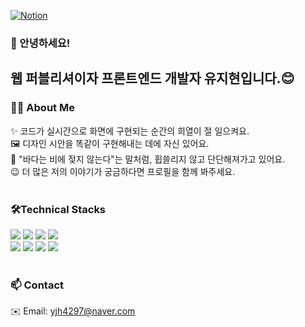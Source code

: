 <!--[![webProfile](https://img.shields.io/badge/Portfolio-Web-blue)](https://웹프로필링크)-->
[![Notion](https://img.shields.io/badge/Portfolio-Notion-blue)](https://bit.ly/43yXGai)



### 👋 안녕하세요!  
<h2>웹 퍼블리셔이자 프론트엔드 개발자 유지현입니다.😊</h2>

### 👩‍💻 About Me
✨ 코드가 실시간으로 화면에 구현되는 순간의 희열이 절 일으켜요.<br>
🖼️ 디자인 시안을 똑같이 구현해내는 데에 자신 있어요.<br/>
🌊 "바다는 비에 젖지 않는다"는 말처럼, 휩쓸리지 않고 단단해져가고 있어요.<br>
😉 더 많은 저의 이야기가 궁금하다면 프로필을 함께 봐주세요. 
<br>
<br>

### 🛠Technical Stacks

<img src="https://img.shields.io/badge/html5-E34F26?style=for-the-badge&logo=html5&logoColor=white"> <img src="https://img.shields.io/badge/css3-1572B6?style=for-the-badge&logo=css3&logoColor=white"> <img src="https://img.shields.io/badge/javascript-F7DF1E?style=for-the-badge&logo=javascript&logoColor=white"> <img src="https://img.shields.io/badge/react-61DAFB?style=for-the-badge&logo=react&logoColor=white"><br>
<img src="https://img.shields.io/badge/node.js-5FA04E?style=for-the-badge&logo=node.js&logoColor=white"> <img src="https://img.shields.io/badge/github-181717?style=for-the-badge&logo=github&logoColor=white"> <img src="https://img.shields.io/badge/figma-F24E1E?style=for-the-badge&logo=figma&logoColor=white"> <img src="https://img.shields.io/badge/notion-000000?style=for-the-badge&logo=notion&logoColor=white">
<br>
<br>
### 📫 Contact

✉️ Email: yjh4297@naver.com  
<!--📝 Blog: [Notion Blog](https://your-notion-link)  

### 📫 Contact

[![Gmail](https://img.shields.io/badge/Gmail-D14836?style=flat-square&logo=gmail&logoColor=white)](mailto:your.email@gmail.com)
[![Blog](https://img.shields.io/badge/Notion_Blog-000000?style=flat-square&logo=notion&logoColor=white)](https://your-notion-link)
[![LinkedIn](https://img.shields.io/badge/LinkedIn-0A66C2?style=flat-square&logo=linkedin&logoColor=white)](https://www.linkedin.com/in/your-profile/)
[![GitHub](https://img.shields.io/badge/GitHub_Profile-181717?style=flat-square&logo=github&logoColor=white)](https://github.com/wuswusw) -->



